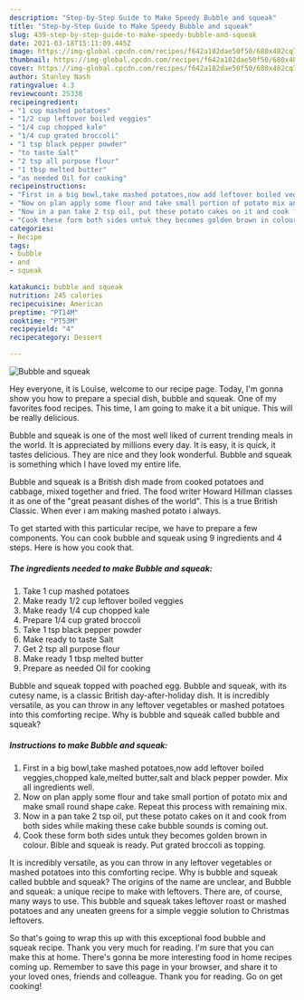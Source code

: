 ```yaml
---
description: "Step-by-Step Guide to Make Speedy Bubble and squeak"
title: "Step-by-Step Guide to Make Speedy Bubble and squeak"
slug: 439-step-by-step-guide-to-make-speedy-bubble-and-squeak
date: 2021-03-18T15:11:09.445Z
image: https://img-global.cpcdn.com/recipes/f642a182dae50f50/680x482cq70/bubble-and-squeak-recipe-main-photo.jpg
thumbnail: https://img-global.cpcdn.com/recipes/f642a182dae50f50/680x482cq70/bubble-and-squeak-recipe-main-photo.jpg
cover: https://img-global.cpcdn.com/recipes/f642a182dae50f50/680x482cq70/bubble-and-squeak-recipe-main-photo.jpg
author: Stanley Nash
ratingvalue: 4.3
reviewcount: 25338
recipeingredient:
- "1 cup mashed potatoes"
- "1/2 cup leftover boiled veggies"
- "1/4 cup chopped kale"
- "1/4 cup grated broccoli"
- "1 tsp black pepper powder"
- "to taste Salt"
- "2 tsp all purpose flour"
- "1 tbsp melted butter"
- "as needed Oil for cooking"
recipeinstructions:
- "First in a big bowl,take mashed potatoes,now add leftover boiled veggies,chopped kale,melted butter,salt and black pepper powder. Mix all ingredients well."
- "Now on plan apply some flour and take small portion of potato mix and make small round shape cake. Repeat this process with remaining mix."
- "Now in a pan take 2 tsp oil, put these potato cakes on it and cook from both sides while making these cake bubble sounds is coming out."
- "Cook these form both sides untuk they becomes golden brown in colour. Bible and squeak is ready. Put grated broccoli as topping."
categories:
- Recipe
tags:
- bubble
- and
- squeak

katakunci: bubble and squeak 
nutrition: 245 calories
recipecuisine: American
preptime: "PT14M"
cooktime: "PT53M"
recipeyield: "4"
recipecategory: Dessert

---
```



![Bubble and squeak](https://img-global.cpcdn.com/recipes/f642a182dae50f50/680x482cq70/bubble-and-squeak-recipe-main-photo.jpg)

Hey everyone, it is Louise, welcome to our recipe page. Today, I'm gonna show you how to prepare a special dish, bubble and squeak. One of my favorites food recipes. This time, I am going to make it a bit unique. This will be really delicious.

Bubble and squeak is one of the most well liked of current trending meals in the world. It is appreciated by millions every day. It is easy, it is quick, it tastes delicious. They are nice and they look wonderful. Bubble and squeak is something which I have loved my entire life.

Bubble and squeak is a British dish made from cooked potatoes and cabbage, mixed together and fried. The food writer Howard Hillman classes it as one of the &#34;great peasant dishes of the world&#34;. This is a true British Classic. When ever i am making mashed potato i always.


To get started with this particular recipe, we have to prepare a few components. You can cook bubble and squeak using 9 ingredients and 4 steps. Here is how you cook that.

<!--inarticleads1-->

##### The ingredients needed to make Bubble and squeak:

1. Take 1 cup mashed potatoes
1. Make ready 1/2 cup leftover boiled veggies
1. Make ready 1/4 cup chopped kale
1. Prepare 1/4 cup grated broccoli
1. Take 1 tsp black pepper powder
1. Make ready to taste Salt
1. Get 2 tsp all purpose flour
1. Make ready 1 tbsp melted butter
1. Prepare as needed Oil for cooking


Bubble and squeak topped with poached egg. Bubble and squeak, with its cutesy name, is a classic British day-after-holiday dish. It is incredibly versatile, as you can throw in any leftover vegetables or mashed potatoes into this comforting recipe. Why is bubble and squeak called bubble and squeak? 

<!--inarticleads2-->

##### Instructions to make Bubble and squeak:

1. First in a big bowl,take mashed potatoes,now add leftover boiled veggies,chopped kale,melted butter,salt and black pepper powder. Mix all ingredients well.
1. Now on plan apply some flour and take small portion of potato mix and make small round shape cake. Repeat this process with remaining mix.
1. Now in a pan take 2 tsp oil, put these potato cakes on it and cook from both sides while making these cake bubble sounds is coming out.
1. Cook these form both sides untuk they becomes golden brown in colour. Bible and squeak is ready. Put grated broccoli as topping.


It is incredibly versatile, as you can throw in any leftover vegetables or mashed potatoes into this comforting recipe. Why is bubble and squeak called bubble and squeak? The origins of the name are unclear, and Bubble and squeak: a unique recipe to make with leftovers. There are, of course, many ways to use. This bubble and squeak takes leftover roast or mashed potatoes and any uneaten greens for a simple veggie solution to Christmas leftovers. 

So that's going to wrap this up with this exceptional food bubble and squeak recipe. Thank you very much for reading. I'm sure that you can make this at home. There's gonna be more interesting food in home recipes coming up. Remember to save this page in your browser, and share it to your loved ones, friends and colleague. Thank you for reading. Go on get cooking!
